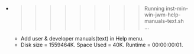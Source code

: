 * >>>>>>>>> Running inst-min-win-jwm-help-manuals-text.sh ...
  * Add user & developer manuals(text) in Help menu.
  * Disk size = 1559464K. Space Used = 40K. Runtime = 00:00:00:01.
